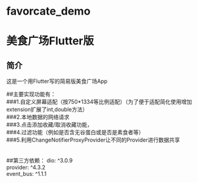 # favorcate_demo
美食广场Flutter版
=====

简介
----
这是一个用Flutter写的简易版美食广场App

##主要实现功能有：<br>
###1.自定义屏幕适配（按750*1334等比例适配）（为了便于适配简化使用增加extension扩展了int,double方法）<br>
###2.本地数据的网络请求<br>
###3.点击添加收藏/取消收藏功能，<br>
###4.过滤功能（例如是否含无谷蛋白或是否是素食者等）<br>
###5.利用ChangeNotifierProxyProvider让不同的Provider进行数据共享<br>
<br>
<br>
##第三方依赖：
dio: ^3.0.9<br>
provider: ^4.3.2<br>
event_bus: ^1.1.1
